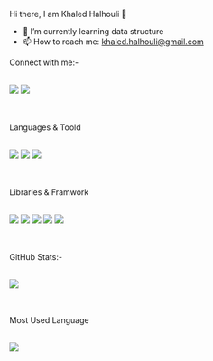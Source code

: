  Hi there, I am Khaled Halhouli 👋



- 🌱 I’m currently learning data structure
- 📫 How to reach me: khaled.halhouli@gmail.com


Connect with me:-
<br>
<br>

<img src="https://img.shields.io/badge/Gmail-D14836?style=for-the-badge&logo=gmail&logoColor=white" />
<a href="https://www.linkedin.com/in/khaled-halhouli/"><img src="https://img.shields.io/badge/LinkedIn-0077B5?style=for-the-badge&logo=linkedin&logoColor=white" /></a>

<br>
<br>
<br>





Languages & Toold
<br>
<br>

<img src="https://img.shields.io/badge/CSS3-1572B6?style=for-the-badge&logo=css3&logoColor=white" />
<img src="https://img.shields.io/badge/HTML5-E34F26?style=for-the-badge&logo=html5&logoColor=white" />
<img src="https://img.shields.io/badge/JavaScript-323330?style=for-the-badge&logo=javascript&logoColor=F7DF1E" />

<br>
<br>
<br>

Libraries & Framwork
<br>
<br>

<img src="https://img.shields.io/badge/Bootstrap-563D7C?style=for-the-badge&logo=bootstrap&logoColor=white" />
<img src="https://img.shields.io/badge/Express.js-000000?style=for-the-badge&logo=express&logoColor=white" />
<img src="https://img.shields.io/badge/jQuery-0769AD?style=for-the-badge&logo=jquery&logoColor=white" />
<img src="https://img.shields.io/badge/React-20232A?style=for-the-badge&logo=react&logoColor=61DAFB" />
<img src="https://img.shields.io/badge/Redux-593D88?style=for-the-badge&logo=redux&logoColor=white" />
<br>
<br>
<br>

GitHub Stats:-
<br>
<br>

<img src="https://github-readme-stats.vercel.app/api?username=khaledHalhouli" />
<br>
<br>
<br>

Most Used Language
<br>
<br>

<img src="https://github-readme-stats.vercel.app/api/top-langs/?username=khaledHalhouli" />

